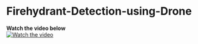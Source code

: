 # Firehydrant-Detection-using-Drone
**Watch the video below** <br/>
[![Watch the video](https://i9.ytimg.com/vi_webp/5iTzFdQuxXA/mq3.webp?sqp=CODa5LEG-oaymwEmCMACELQB8quKqQMa8AEB-AH-CYAC0AWKAgwIABABGGUgUChLMA8=&rs=AOn4CLDW33aNv6l7H0aCkqlSAwdIeLa8QQ)](https://youtu.be/5iTzFdQuxXA)
